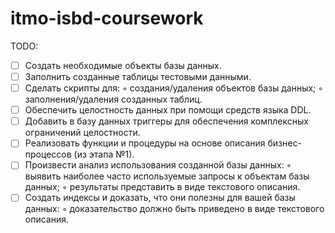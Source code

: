 # itmo-isbd-coursework

TODO:
- [ ]  Создать необходимые объекты базы данных.
- [ ]  Заполнить созданные таблицы тестовыми данными.
- [ ]  Сделать скрипты для:
      ◦ создания/удаления объектов базы данных;
      ◦ заполнения/удаления созданных таблиц.
- [ ]  Обеспечить целостность данных при помощи средств языка DDL.
- [ ]  Добавить в базу данных триггеры для обеспечения комплексных ограничений 
целостности.
- [ ]  Реализовать функции и процедуры на основе описания бизнес-процессов (из этапа 
№1).
- [ ]  Произвести анализ использования созданной базы данных: 
      ◦ выявить наиболее часто используемые запросы к объектам базы данных;
      ◦ результаты представить в виде текстового описания. 
- [ ]  Создать индексы и доказать, что они полезны для вашей базы данных:
      ◦ доказательство должно быть приведено в виде текстового описания.
